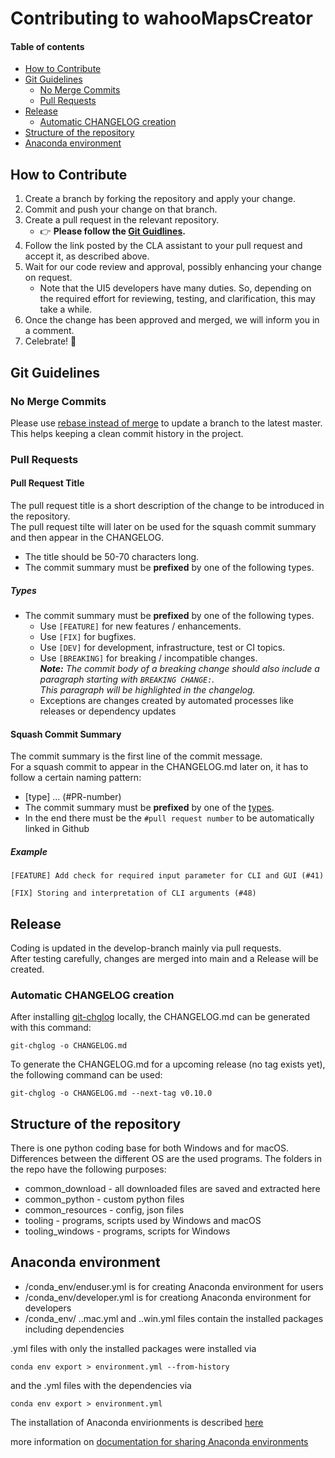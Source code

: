 # Contributing to wahooMapsCreator <!-- omit in toc --> 

#### Table of contents <!-- omit in toc --> 
- [How to Contribute](#how-to-contribute)
- [Git Guidelines](#git-guidelines)
  - [No Merge Commits](#no-merge-commits)
  - [Pull Requests](#pull-requests)
- [Release](#release)
  - [Automatic CHANGELOG creation](#automatic-changelog-creation)
- [Structure of the repository](#structure-of-the-repository)
- [Anaconda environment](#anaconda-environment)

## How to Contribute
1. Create a branch by forking the repository and apply your change.
2. Commit and push your change on that branch.
3. Create a pull request in the relevant repository.
    - 👉 **Please follow the [Git Guidlines](#Git-Guidelines).**
4. Follow the link posted by the CLA assistant to your pull request and accept it, as described above.
5. Wait for our code review and approval, possibly enhancing your change on request.
    - Note that the UI5 developers have many duties. So, depending on the required effort for reviewing, testing, and clarification, this may take a while.
6. Once the change has been approved and merged, we will inform you in a comment.
7. Celebrate! 🎉

## Git Guidelines
### No Merge Commits
Please use [rebase instead of merge](https://www.atlassian.com/git/tutorials/merging-vs-rebasing) to update a branch to the latest master. This helps keeping a clean commit history in the project.

### Pull Requests
#### Pull Request Title
The pull request title is a short description of the change to be introduced in the repository.  
The pull request tilte will later on be used for the squash commit summary and then appear in the CHANGELOG.
- The title should be 50-70 characters long.
- The commit summary must be **prefixed** by one of the following types.

##### Types
- The commit summary must be **prefixed** by one of the following types.
    + Use `[FEATURE]` for new features / enhancements.
    + Use `[FIX]` for bugfixes.
    + Use `[DEV]` for development, infrastructure, test or CI topics.
    + Use `[BREAKING]` for breaking / incompatible changes.  
      _**Note:** The commit body of a breaking change should also include a paragraph starting with `BREAKING CHANGE:`.  
      This paragraph will be highlighted in the changelog._
    + Exceptions are changes created by automated processes like releases or dependency updates

#### Squash Commit Summary
The commit summary is the first line of the commit message.  
For a squash commit to appear in the CHANGELOG.md later on, it has to follow a certain naming pattern:
- [type] ... (#PR-number)
- The commit summary must be **prefixed** by one of the [types](#Types).
- In the end there must be the `#pull request number` to be automatically linked in Github

##### Example
```
[FEATURE] Add check for required input parameter for CLI and GUI (#41)
```
```
[FIX] Storing and interpretation of CLI arguments (#48)
```
## Release
Coding is updated in the develop-branch mainly via pull requests.  
After testing carefully, changes are merged into main and a Release will be created.

### Automatic CHANGELOG creation 
After installing [git-chglog](https://github.com/git-chglog/git-chglog) locally, the CHANGELOG.md can be generated with this command:  
```
git-chglog -o CHANGELOG.md
```

To generate the CHANGELOG.md for a upcoming release (no tag exists yet), the following command can be used:  
```
git-chglog -o CHANGELOG.md --next-tag v0.10.0
```

## Structure of the repository
There is one python coding base for both Windows and for macOS.
Differences between the different OS are the used programs.
The folders in the repo have the following purposes:
- common_download - all downloaded files are saved and extracted here
- common_python - custom python files
- common_resources - config, json files
- tooling - programs, scripts used by Windows and macOS
- tooling_windows - programs, scripts for Windows

## Anaconda environment
- /conda_env/enduser.yml is for creating Anaconda environment for users
- /conda_env/developer.yml is for creationg Anaconda environment for developers
- /conda_env/ ..mac.yml and ..win.yml files contain the installed packages including dependencies

.yml files with only the installed packages were installed via
```
conda env export > environment.yml --from-history
```
and the .yml files with the dependencies via
```
conda env export > environment.yml
```

The installation of Anaconda envirionments is described [here](docs/QUICKSTART_ANACONDA.md)

more information on [documentation for sharing Anaconda environments](https://conda.io/projects/conda/en/latest/user-guide/tasks/manage-environments.html#exporting-an-environment-file-across-platforms)